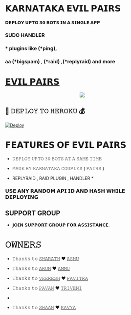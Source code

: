 # 𝗞𝗔𝗥𝗡𝗔𝗧𝗔𝗞𝗔 𝗘𝗩𝗜𝗟 𝗣𝗔𝗜𝗥𝗦

#### 𝗗𝗘𝗣𝗟𝗢𝗬 𝗨𝗣𝗧𝗢 𝟯𝟬 𝗕𝗢𝗧𝗦 𝗜𝗡 𝗔 𝗦𝗜𝗡𝗚𝗟𝗘 𝗔𝗣𝗣 
### SUDO HANDLER 
### * plugins like (*ping), 
### aa (*bigspam) , (*raid) ,(*replyraid) and more
# [𝗘𝗩𝗜𝗟 𝗣𝗔𝗜𝗥𝗦](t.me/Professor_agora)

<p align="center">
  <img src="https://telegra.ph/file/2870fbaa8bc8d2b41f37f.jpg">
</p>



## 🚀 𝙳𝙴𝙿𝙻𝙾𝚈 𝚃𝙾 𝙷𝙴𝚁𝙾𝙺𝚄 💰

[![Deploy](https://www.herokucdn.com/deploy/button.svg)](https://heroku.com/deploy?template=https://github.com/Agora-OS/EVIL-PAIRS)

# 𝗙𝗘𝗔𝗧𝗨𝗥𝗘𝗦 𝗢𝗙 𝗘𝗩𝗜𝗟 𝗣𝗔𝗜𝗥𝗦

   - 𝙳𝙴𝙿𝙻𝙾𝚈 𝚄𝙿𝚃𝙾 𝟹𝟶 𝙱𝙾𝚃𝚂 𝙰𝚃 𝙰 𝚂𝙰𝙼𝙴 𝚃𝙸𝙼𝙴

   - 𝙼𝙰𝙳𝙴 𝙱𝚈 𝙺𝙰𝚁𝙽𝙰𝚃𝙰𝙺𝙰 𝙲𝙾𝚄𝙿𝙻𝙴𝚂 ( 𝙿𝙰𝙸𝚁𝚂 )

   - REPLYRAID , RAID PLUGIN , HANDLER *


### 𝗨𝗦𝗘 𝗔𝗡𝗬 𝗥𝗔𝗡𝗗𝗢𝗠 𝗔𝗣𝗜 𝗜𝗗 𝗔𝗡𝗗 𝗛𝗔𝗦𝗛 𝗪𝗛𝗜𝗟𝗘 𝗗𝗘𝗣𝗟𝗢𝗬𝗜𝗡𝗚


## SUPPORT GROUP
   - 𝗝𝗢𝗜𝗡 [𝗦𝗨𝗣𝗣𝗢𝗥𝗧 𝗚𝗥𝗢𝗨𝗣](https://t.me/AGORA_SPAM_OFFICIAL) 𝗙𝗢𝗥 𝗔𝗦𝗦𝗜𝗦𝗧𝗔𝗡𝗖𝗘.

#    𝙾𝚆𝙽𝙴𝚁𝚂
   - 𝚃𝚑𝚊𝚗𝚔𝚜 𝚝𝚘 [𝚂𝙷𝙰𝚁𝙰𝚃𝙷](https://t.me/toxic_than_toxiest) ❤︎ [𝙰𝚂𝙷𝚄](https://t.me/agora_professor)

   - 𝚃𝚑𝚊𝚗𝚔𝚜 𝚝𝚘 [𝙰𝚁𝚄𝙽](https://t.me/toxic_than_toxiest) ❤︎ [𝙰𝙼𝙼𝚄](https://t.me/agora_professor) 

   - 𝚃𝚑𝚊𝚗𝚔𝚜 𝚝𝚘 [𝚅𝙴𝙴𝚁𝙴𝚂𝙷](https://t.me/toxic_than_toxiest) ❤︎ [𝙿𝙰𝚅𝙸𝚃𝚁𝙰](https://t.me/agora_professor) 

   - 𝚃𝚑𝚊𝚗𝚔𝚜 𝚝𝚘 [𝙿𝙰𝚅𝙰𝙽](https://t.me/toxic_than_toxiest) ❤︎ [𝚃𝚁𝙸𝚅𝙴𝙽𝙸](https://t.me/agora_professor)
   -  
   - 𝚃𝚑𝚊𝚗𝚔𝚜 𝚝𝚘 [𝚂𝙷𝙰𝙰𝙽](https://t.me/toxic_than_toxiest) ❤︎ [𝙺𝙰𝚅𝚈𝙰](https://t.me/agora_professor) 
